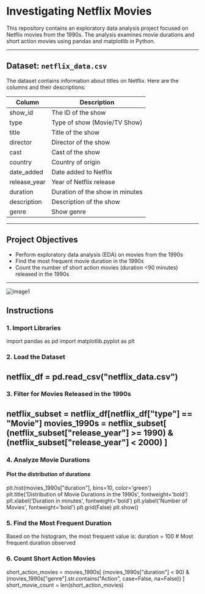 # Investigating Netflix Movies

This repository contains an exploratory data analysis project focused on Netflix movies from the 1990s. The analysis examines movie durations and short action movies using pandas and matplotlib in Python.

---

## Dataset: `netflix_data.csv`

The dataset contains information about titles on Netflix. Here are the columns and their descriptions:

| Column        | Description                              |
|---------------|------------------------------------------|
| show_id       | The ID of the show                       |
| type          | Type of show (Movie/TV Show)             |
| title         | Title of the show                        |
| director      | Director of the show                     |
| cast          | Cast of the show                         |
| country       | Country of origin                        |
| date_added    | Date added to Netflix                    |
| release_year  | Year of Netflix release                  |
| duration      | Duration of the show in minutes          |
| description   | Description of the show                  |
| genre         | Show genre                               |

---

## Project Objectives

- Perform exploratory data analysis (EDA) on movies from the 1990s
- Find the most frequent movie duration in the 1990s
- Count the number of short action movies (duration <90 minutes) released in the 1990s

---
![image1](images/python_analysis)
## Instructions

### 1. Import Libraries
import pandas as pd
import matplotlib.pyplot as plt

### 2. Load the Dataset
netflix_df = pd.read_csv("netflix_data.csv")
---

### 3. Filter for Movies Released in the 1990s
netflix_subset = netflix_df[netflix_df["type"] == "Movie"]
movies_1990s = netflix_subset[
(netflix_subset["release_year"] >= 1990) &
(netflix_subset["release_year"] < 2000)
]
---

### 4. Analyze Movie Durations
#### Plot the distribution of durations
plt.hist(movies_1990s["duration"], bins=10, color='green')
plt.title('Distribution of Movie Durations in the 1990s', fontweight='bold')
plt.xlabel('Duration in minutes', fontweight='bold')
plt.ylabel('Number of Movies', fontweight='bold')
plt.grid(False)
plt.show()


### 5. Find the Most Frequent Duration

Based on the histogram, the most frequent value is:
duration = 100 # Most frequent duration observed

### 6. Count Short Action Movies
short_action_movies = movies_1990s[
(movies_1990s["duration"] < 90) &
(movies_1990s["genre"].str.contains("Action", case=False, na=False))
]
short_movie_count = len(short_action_movies)



